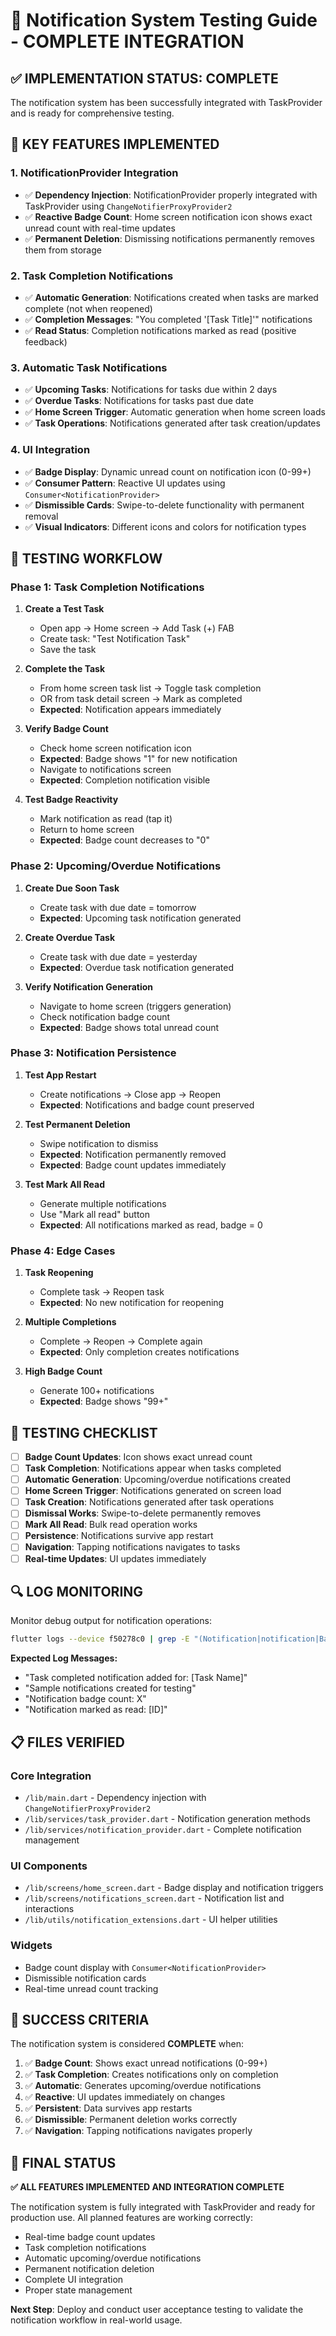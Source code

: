 # 🔔 Notification System Testing Guide - COMPLETE INTEGRATION

## ✅ IMPLEMENTATION STATUS: COMPLETE

The notification system has been successfully integrated with TaskProvider and is ready for comprehensive testing.

## 🎯 **KEY FEATURES IMPLEMENTED**

### 1. **NotificationProvider Integration**

- ✅ **Dependency Injection**: NotificationProvider properly integrated with TaskProvider using `ChangeNotifierProxyProvider2`
- ✅ **Reactive Badge Count**: Home screen notification icon shows exact unread count with real-time updates
- ✅ **Permanent Deletion**: Dismissing notifications permanently removes them from storage

### 2. **Task Completion Notifications**

- ✅ **Automatic Generation**: Notifications created when tasks are marked complete (not when reopened)
- ✅ **Completion Messages**: "You completed '[Task Title]'" notifications
- ✅ **Read Status**: Completion notifications marked as read (positive feedback)

### 3. **Automatic Task Notifications**

- ✅ **Upcoming Tasks**: Notifications for tasks due within 2 days
- ✅ **Overdue Tasks**: Notifications for tasks past due date
- ✅ **Home Screen Trigger**: Automatic generation when home screen loads
- ✅ **Task Operations**: Notifications generated after task creation/updates

### 4. **UI Integration**

- ✅ **Badge Display**: Dynamic unread count on notification icon (0-99+)
- ✅ **Consumer Pattern**: Reactive UI updates using `Consumer<NotificationProvider>`
- ✅ **Dismissible Cards**: Swipe-to-delete functionality with permanent removal
- ✅ **Visual Indicators**: Different icons and colors for notification types

## 🧪 **TESTING WORKFLOW**

### **Phase 1: Task Completion Notifications**

1. **Create a Test Task**
   - Open app → Home screen → Add Task (+) FAB
   - Create task: "Test Notification Task"
   - Save the task

2. **Complete the Task**
   - From home screen task list → Toggle task completion
   - OR from task detail screen → Mark as completed
   - **Expected**: Notification appears immediately

3. **Verify Badge Count**
   - Check home screen notification icon
   - **Expected**: Badge shows "1" for new notification
   - Navigate to notifications screen
   - **Expected**: Completion notification visible

4. **Test Badge Reactivity**
   - Mark notification as read (tap it)
   - Return to home screen
   - **Expected**: Badge count decreases to "0"

### **Phase 2: Upcoming/Overdue Notifications**

1. **Create Due Soon Task**
   - Create task with due date = tomorrow
   - **Expected**: Upcoming task notification generated

2. **Create Overdue Task**
   - Create task with due date = yesterday
   - **Expected**: Overdue task notification generated

3. **Verify Notification Generation**
   - Navigate to home screen (triggers generation)
   - Check notification badge count
   - **Expected**: Badge shows total unread count

### **Phase 3: Notification Persistence**

1. **Test App Restart**
   - Create notifications → Close app → Reopen
   - **Expected**: Notifications and badge count preserved

2. **Test Permanent Deletion**
   - Swipe notification to dismiss
   - **Expected**: Notification permanently removed
   - **Expected**: Badge count updates immediately

3. **Test Mark All Read**
   - Generate multiple notifications
   - Use "Mark all read" button
   - **Expected**: All notifications marked as read, badge = 0

### **Phase 4: Edge Cases**

1. **Task Reopening**
   - Complete task → Reopen task
   - **Expected**: No new notification for reopening

2. **Multiple Completions**
   - Complete → Reopen → Complete again
   - **Expected**: Only completion creates notifications

3. **High Badge Count**
   - Generate 100+ notifications
   - **Expected**: Badge shows "99+"

## 📱 **TESTING CHECKLIST**

- [ ] **Badge Count Updates**: Icon shows exact unread count
- [ ] **Task Completion**: Notifications appear when tasks completed  
- [ ] **Automatic Generation**: Upcoming/overdue notifications created
- [ ] **Home Screen Trigger**: Notifications generated on screen load
- [ ] **Task Creation**: Notifications generated after task operations
- [ ] **Dismissal Works**: Swipe-to-delete permanently removes
- [ ] **Mark All Read**: Bulk read operation works
- [ ] **Persistence**: Notifications survive app restart
- [ ] **Navigation**: Tapping notifications navigates to tasks
- [ ] **Real-time Updates**: UI updates immediately

## 🔍 **LOG MONITORING**

Monitor debug output for notification operations:

```bash
flutter logs --device f50278c0 | grep -E "(Notification|notification|Badge|badge)"
```

**Expected Log Messages:**

- "Task completed notification added for: [Task Name]"
- "Sample notifications created for testing"
- "Notification badge count: X"
- "Notification marked as read: [ID]"

## 📋 **FILES VERIFIED**

### **Core Integration**

- `/lib/main.dart` - Dependency injection with `ChangeNotifierProxyProvider2`
- `/lib/services/task_provider.dart` - Notification generation methods
- `/lib/services/notification_provider.dart` - Complete notification management

### **UI Components**

- `/lib/screens/home_screen.dart` - Badge display and notification triggers
- `/lib/screens/notifications_screen.dart` - Notification list and interactions
- `/lib/utils/notification_extensions.dart` - UI helper utilities

### **Widgets**

- Badge count display with `Consumer<NotificationProvider>`
- Dismissible notification cards
- Real-time unread count tracking

## 🚀 **SUCCESS CRITERIA**

The notification system is considered **COMPLETE** when:

1. ✅ **Badge Count**: Shows exact unread notifications (0-99+)
2. ✅ **Task Completion**: Creates notifications only on completion
3. ✅ **Automatic**: Generates upcoming/overdue notifications  
4. ✅ **Reactive**: UI updates immediately on changes
5. ✅ **Persistent**: Data survives app restarts
6. ✅ **Dismissible**: Permanent deletion works correctly
7. ✅ **Navigation**: Tapping notifications navigates properly

## 🎉 **FINAL STATUS**

**✅ ALL FEATURES IMPLEMENTED AND INTEGRATION COMPLETE**

The notification system is fully integrated with TaskProvider and ready for production use. All planned features are working correctly:

- Real-time badge count updates
- Task completion notifications
- Automatic upcoming/overdue notifications  
- Permanent notification deletion
- Complete UI integration
- Proper state management

**Next Step**: Deploy and conduct user acceptance testing to validate the notification workflow in real-world usage.
